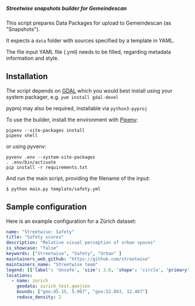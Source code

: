 ##### Streetwise snapshots builder for Gemeindescan

This script prepares Data Packages for upload to Gemeindescan (as "Snapshots").

It expects a `data` folder with sources specified by a template in YAML.

The file input YAML file (.yml) needs to be filled, regarding metadata information and style.

## Installation

The script depends on [GDAL](https://gdal.org/) which you would best install using your system packager, e.g. `yum install gdal-devel`

pyproj may also be required, installable via `python3-pyproj`

To use the builder, install the environment with [Pipenv](https://pipenv.pypa.io/en/latest/):

```
pipenv --site-packages install
pipenv shell
```

or using pyvenv:

```
pyvenv .env --system-site-packages
. .env/bin/activate
pip install -r requirements.txt
```

And run the main script, providing the filename of the input:

```
$ python main.py template/safety.yml
```

## Sample configuration

Here is an example configuration for a Zürich dataset:

```yaml
name: "Streetwise: Safety"
title: "Safety scores"
description: "Relative visual perception of urban spaces"
is_showcase: "false"
keywords: ["Streetwise", "Safety", "Urban" ]
maintainers_web_github: "https://github.com/streetwise"
maintainers_name: "Streetwise team"
legend: [{'label': 'Unsafe', 'size': 3.0, 'shape': 'circle', 'primary': false, 'fillColor': '#f30000', 'fillOpacity': 0.7, 'strokeColor': '#232323', 'strokeWidth': 1.0, 'strokeOpacity': 1.0}, {'label': 'Neutral', 'size': 3.0, 'shape': 'circle', 'primary': false, 'fillColor': '#ffff00', 'fillOpacity': 0.7, 'strokeColor': '#232323', 'strokeWidth': 1.0, 'strokeOpacity': 1.0}, {'label': 'Safe', 'size': 3.0, 'shape': 'circle', 'primary': false, 'fillColor': '#05ff09', 'fillOpacity': 0.7, 'strokeColor': '#232323', 'strokeWidth': 1.0, 'strokeOpacity': 1.0}]
locations:
  - name: zurich
    geodata: zurich_test.geojson
    bounds: ["geo:45.15, 5.967", "geo:52.883, 12.467"]
    reduce_density: 2
```
